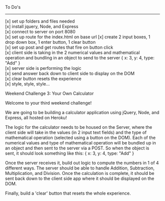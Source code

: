 To Do's
_____________________________________  

[x] set up folders and files needed  
[x] install jquery, Node, and Express  
[x] connect to server on port 8080  
[x] set up route for the index.html on base url
[x] create 2 input boxes, 1 drop down box, 1 enter button, 1 clear button   
[x] set up post and get routes that fire on button click  
[x] client side is taking in the 2 numerical values and mathematical operation and bundling in an object to send to the server { x: 3, y: 4, type: "Add" }  
[x] server side is performing the logic   
[x] send answer back down to client side to display on the DOM  
[x] clear button resets the experience  
[x] style, style, style...  

Weekend Challenge 3: Your Own Calculator

Welcome to your third weekend challenge!

We are going to be building a calculator application using jQuery, Node, and Express, all hosted on Heroku!

The logic for the calculator needs to be housed on the Server, where the client side will take in the values (in 2 input text fields) and the type of mathematical operation (selected using a button on the DOM). Each of the numerical values and type of mathematical operation will be bundled up in an object and then sent to the server via a POST. So when the object is sent, it should look something like this: { x: 3, y: 4, type: "Add" }

Once the server receives it, build out logic to compute the numbers in 1 of 4 different ways. The server should be able to handle Addition, Subtraction, Multiplication, and Division. Once the calculation is complete, it should be sent back down to the client side app where it should be displayed on the DOM.

Finally, build a 'clear' button that resets the whole experience.
